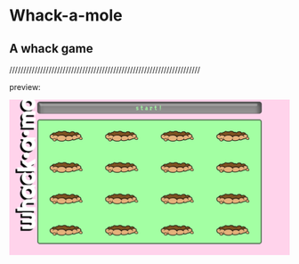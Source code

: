 # Whack-a-mole


## A whack game
////////////////////////////////////////////////////////////////////



preview:

![game preview](preview.png)